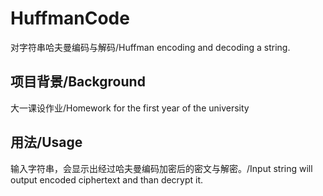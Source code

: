 # HuffmanCode
对字符串哈夫曼编码与解码/Huffman encoding and decoding a string.<br>

项目背景/Background
-------------------
大一课设作业/Homework for the first year of the university<br>

用法/Usage
---------------
输入字符串，会显示出经过哈夫曼编码加密后的密文与解密。/Input string will output encoded ciphertext and than decrypt it.<br>


